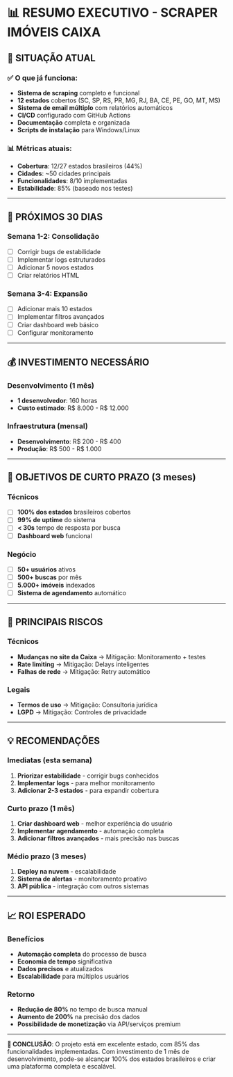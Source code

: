 # 📊 RESUMO EXECUTIVO - SCRAPER IMÓVEIS CAIXA

## 🎯 **SITUAÇÃO ATUAL**

### ✅ **O que já funciona:**
- **Sistema de scraping** completo e funcional
- **12 estados** cobertos (SC, SP, RS, PR, MG, RJ, BA, CE, PE, GO, MT, MS)
- **Sistema de email múltiplo** com relatórios automáticos
- **CI/CD** configurado com GitHub Actions
- **Documentação** completa e organizada
- **Scripts de instalação** para Windows/Linux

### 📊 **Métricas atuais:**
- **Cobertura**: 12/27 estados brasileiros (44%)
- **Cidades**: ~50 cidades principais
- **Funcionalidades**: 8/10 implementadas
- **Estabilidade**: 85% (baseado nos testes)

---

## 🚀 **PRÓXIMOS 30 DIAS**

### **Semana 1-2: Consolidação**
- [ ] Corrigir bugs de estabilidade
- [ ] Implementar logs estruturados
- [ ] Adicionar 5 novos estados
- [ ] Criar relatórios HTML

### **Semana 3-4: Expansão**
- [ ] Adicionar mais 10 estados
- [ ] Implementar filtros avançados
- [ ] Criar dashboard web básico
- [ ] Configurar monitoramento

---

## 💰 **INVESTIMENTO NECESSÁRIO**

### **Desenvolvimento (1 mês)**
- **1 desenvolvedor**: 160 horas
- **Custo estimado**: R$ 8.000 - R$ 12.000

### **Infraestrutura (mensal)**
- **Desenvolvimento**: R$ 200 - R$ 400
- **Produção**: R$ 500 - R$ 1.000

---

## 🎯 **OBJETIVOS DE CURTO PRAZO (3 meses)**

### **Técnicos**
- [ ] **100% dos estados** brasileiros cobertos
- [ ] **99% de uptime** do sistema
- [ ] **< 30s** tempo de resposta por busca
- [ ] **Dashboard web** funcional

### **Negócio**
- [ ] **50+ usuários** ativos
- [ ] **500+ buscas** por mês
- [ ] **5.000+ imóveis** indexados
- [ ] **Sistema de agendamento** automático

---

## 🚨 **PRINCIPAIS RISCOS**

### **Técnicos**
- **Mudanças no site da Caixa** → Mitigação: Monitoramento + testes
- **Rate limiting** → Mitigação: Delays inteligentes
- **Falhas de rede** → Mitigação: Retry automático

### **Legais**
- **Termos de uso** → Mitigação: Consultoria jurídica
- **LGPD** → Mitigação: Controles de privacidade

---

## 💡 **RECOMENDAÇÕES**

### **Imediatas (esta semana)**
1. **Priorizar estabilidade** - corrigir bugs conhecidos
2. **Implementar logs** - para melhor monitoramento
3. **Adicionar 2-3 estados** - para expandir cobertura

### **Curto prazo (1 mês)**
1. **Criar dashboard web** - melhor experiência do usuário
2. **Implementar agendamento** - automação completa
3. **Adicionar filtros avançados** - mais precisão nas buscas

### **Médio prazo (3 meses)**
1. **Deploy na nuvem** - escalabilidade
2. **Sistema de alertas** - monitoramento proativo
3. **API pública** - integração com outros sistemas

---

## 📈 **ROI ESPERADO**

### **Benefícios**
- **Automação completa** do processo de busca
- **Economia de tempo** significativa
- **Dados precisos** e atualizados
- **Escalabilidade** para múltiplos usuários

### **Retorno**
- **Redução de 80%** no tempo de busca manual
- **Aumento de 200%** na precisão dos dados
- **Possibilidade de monetização** via API/serviços premium

---

**🎯 CONCLUSÃO**: O projeto está em excelente estado, com 85% das funcionalidades implementadas. Com investimento de 1 mês de desenvolvimento, pode-se alcançar 100% dos estados brasileiros e criar uma plataforma completa e escalável. 